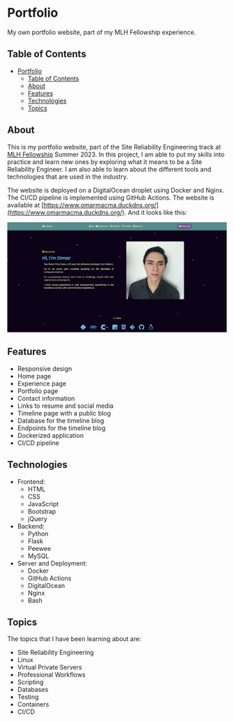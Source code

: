 # Portfolio

My own portfolio website, part of my MLH Fellowship experience.

## Table of Contents

- [Portfolio](#portfolio)
  - [Table of Contents](#table-of-contents)
  - [About](#about)
  - [Features](#features)
  - [Technologies](#technologies)
  - [Topics](#topics)

## About

This is my portfolio website, part of the Site Reliability Engineering track at [MLH Fellowship](https://fellowship.mlh.io/) Summer 2023. In this project, I am able to put my skills into practice and learn new ones by exploring what it means to be a Site Reliability Engineer. I am also able to learn about the different tools and technologies that are used in the industry.

The website is deployed on a DigitalOcean droplet using Docker and Nginx. The CI/CD pipeline is implemented using GitHub Actions. The website is available at [https://www.omarmacma.duckdns.org/](https://www.omarmacma.duckdns.org/). And it looks like this:

![Portfolio website](./images/portfolio.png)

## Features

- Responsive design
- Home page
- Experience page
- Portfolio page
- Contact information
- Links to resume and social media
- Timeline page with a public blog
- Database for the timeline blog
- Endpoints for the timeline blog
- Dockerized application
- CI/CD pipeline

## Technologies

- Frontend:
  - HTML
  - CSS
  - JavaScript
  - Bootstrap
  - jQuery
- Backend:
  - Python
  - Flask
  - Peewee
  - MySQL
- Server and Deployment:
  - Docker
  - GitHub Actions
  - DigitalOcean
  - Nginx
  - Bash

## Topics

The topics that I have been learning about are:

- Site Reliability Engineering
- Linux
- Virtual Private Servers
- Professional Workflows
- Scripting
- Databases
- Testing
- Containers
- CI/CD
